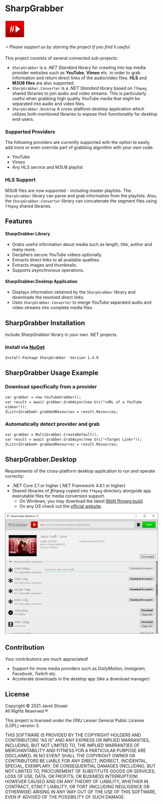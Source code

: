 ﻿# SharpGrabber
<img src="./assets/icon.png" alt="SharpGrabber" width="64"/>

*⭐ Please support us by starring the project if you find it useful.*

This project consists of several connected sub-projects:            
- `SharpGrabber` is a *.NET Standard* library for crawling into top media provider websites such as **YouTube**, **Vimeo** etc. in order to grab information and return direct links of the audio/video files. **HLS** and **M3U8 files** are also supported.
- `SharpGrabber.Converter` is a *.NET Standard* library based on `ffmpeg` shared libraries to join audio and video streams. This is particularly useful when grabbing high quality *YouTube* media that might be separated into audio and video files.
- `SharpGrabber.Desktop` A cross-platform desktop application
which utilizes both mentioned libraries to expose their functionality for desktop end-users.

### Supported Providers
The following providers are currently supported with the option
to easily add more or even override part of grabbing algorithm with your own code.

- YouTube
- Vimeo
- Any HLS service and M3U8 playlist

### HLS Support
M3U8 files are now supported - including master playlists. The `SharpGrabber` library can parse and grab information from the playlists. Also, the `SharpGrabber.Converter` library can concatenate the segment files using `ffmpeg` shared libraries.

## Features
#### SharpGrabber Library
- Grabs useful information about media such as length, title, author and many more.
- Deciphers secure *YouTube* videos optionally.
- Extracts direct links to all available qualities.
- Extracts images and thumbnails.
- Supports *asynchronous* operations.

#### SharpGrabber.Desktop Application
- Displays information obtained by the `SharpGrabber` library and downloads the resolved direct links.
- Uses `SharpGrabber.Converter` to merge YouTube separated audio and video streams into complete media files.

## SharpGrabber Installation
Include *SharpGrabber* library in your own .NET projects.

### Install via <a href="https://www.nuget.org/packages/SharpGrabber/">NuGet</a>
    Install-Package SharpGrabber -Version 1.4.0
    
## SharpGrabber Usage Example

### Download specifically from a provider

    var grabber = new YouTubeGrabber();
    var result = await grabber.GrabAsync(new Uri("<URL of a YouTube video>"));
    IList<IGrabbed> grabbedResources = result.Resources;

### Automatically detect provider and grab

    var grabber = MultiGrabber.CreateDefault();
    var result = await grabber.GrabAsync(new Uri("<Target Link>"));
    IList<IGrabbed> grabbedResources = result.Resources;

## SharpGrabber.Desktop
Requirements of the cross-platform desktop application to run and operate correctly: 
 - .NET Core 2.1 or higher (.NET Framework 4.6.1 or higher)
 - Shared libraries of *ffmpeg* copied into `ffmpeg` directory alongside app executable files for media conversion support.
   - On Windows, you may download the latest <a href="https://github.com/BtbN/FFmpeg-Builds/releases">BtbN ffmpeg build</a>.
   - On any OS check out the <a href="https://ffmpeg.org/download.html">official website</a>.
 
<img src="./assets/SharpGrabberDesktop-ScreenShot-1.png" alt="SharpGrabber.Desktop application" />

## Contribution
Your contributions are much appreciated!
- Support for more media providers such as *DailyMotion*, *Instagram*, *Facebook*, *Twitch* etc.
- Accelerate downloads in the desktop app (like a download manager)

## License
Copyright &copy; 2021 Javid Shoaei<br />
All Rights Reserved &reg;

This project is licensed under the GNU Lesser General Public License (LGPL) version 3.

THIS SOFTWARE IS PROVIDED BY THE COPYRIGHT HOLDERS AND CONTRIBUTORS "AS IS" AND ANY EXPRESS OR IMPLIED WARRANTIES, INCLUDING, BUT NOT LIMITED TO, THE IMPLIED WARRANTIES OF MERCHANTABILITY AND FITNESS FOR A PARTICULAR PURPOSE ARE DISCLAIMED. IN NO EVENT SHALL THE COPYRIGHT OWNER OR CONTRIBUTORS BE LIABLE FOR ANY DIRECT, INDIRECT, INCIDENTAL, SPECIAL, EXEMPLARY, OR CONSEQUENTIAL DAMAGES (INCLUDING, BUT NOT LIMITED TO, PROCUREMENT OF SUBSTITUTE GOODS OR SERVICES; LOSS OF USE, DATA, OR PROFITS; OR BUSINESS INTERRUPTION) HOWEVER CAUSED AND ON ANY THEORY OF LIABILITY, WHETHER IN CONTRACT, STRICT LIABILITY, OR TORT (INCLUDING NEGLIGENCE OR OTHERWISE) ARISING IN ANY WAY OUT OF THE USE OF THIS SOFTWARE, EVEN IF ADVISED OF THE POSSIBILITY OF SUCH DAMAGE.

